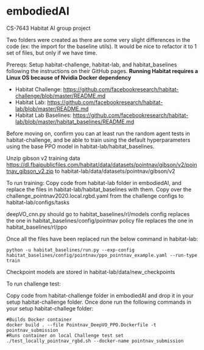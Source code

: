 
# embodiedAI
CS-7643 Habitat AI group project

Two folders were created as there are some very slight differences in the code (ex: the import for the baseline utils). It would be nice to refactor it to 1 set of files, but only if we have time.

Prereqs:
Setup habitat-challenge, habitat-lab, and habitat_baselines following the instructions on their GitHub pages. **Running Habitat requires a Linux OS because of Nvidia Docker dependency**

 - Habitat Challenge: https://github.com/facebookresearch/habitat-challenge/blob/master/README.md
 - Habitat Lab: https://github.com/facebookresearch/habitat-lab/blob/master/README.md
 - Habitat Lab Baselines:  https://github.com/facebookresearch/habitat-lab/blob/master/habitat_baselines/README.md

Before moving on, confirm you can at least run the random agent tests in habitat-challenge, and be able to train using the default hyperparameters using the base PPO model in habitat-lab/habitat_baselines.

Unzip gibson v2 training data https://dl.fbaipublicfiles.com/habitat/data/datasets/pointnav/gibson/v2/pointnav_gibson_v2.zip to habitat-lab/data/datasets/pointnav/gibson/v2


To run training:
Copy code from habitat-lab folder in embodiedAI, and replace the files in habitat-lab/habitat_baselines with them. Copy over the challenge_pointnav2020.local.rgbd.yaml from the challenge configs to habitat-lab/configs/tasks

deepVO_cnn.py should go to habitat_baselines/rl/models
config replaces the one in habitat_baselines/config/pointnav
policy file replaces the one in habitat_baselines/rl/ppo

Once all the files have been replaced run the below command in habitat-lab:

    python -u habitat_baselines/run.py --exp-config habitat_baselines/config/pointnav/ppo_pointnav_example.yaml --run-type train

Checkpoint models are stored in habitat-lab/data/new_checkpoints

To run challenge test:

Copy code from habitat-challenge folder in embodiedAI and drop it in your setup habitat-challenge folder.
Once done run the following commands in your setup habitat-challege folder:

    #Builds Docker container
    docker build . --file Pointnav_DeepVO_PPO.Dockerfile -t pointnav_submission
    #Runs container on local Challenge test set
    ./test_locally_pointnav_rgbd.sh --docker-name pointnav_submission


